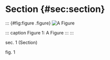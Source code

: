 # Section {#sec:section}

::: {#fig:figure .figure}
![A Figure](figure.png)

::: caption
Figure 1: A Figure
:::
:::

sec. 1 (Section)

fig. 1
